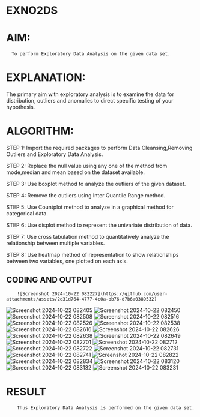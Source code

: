 # EXNO2DS
# AIM:
      To perform Exploratory Data Analysis on the given data set.
      
# EXPLANATION:
  The primary aim with exploratory analysis is to examine the data for distribution, outliers and anomalies to direct specific testing of your hypothesis.
  
# ALGORITHM:
STEP 1: Import the required packages to perform Data Cleansing,Removing Outliers and Exploratory Data Analysis.

STEP 2: Replace the null value using any one of the method from mode,median and mean based on the dataset available.

STEP 3: Use boxplot method to analyze the outliers of the given dataset.

STEP 4: Remove the outliers using Inter Quantile Range method.

STEP 5: Use Countplot method to analyze in a graphical method for categorical data.

STEP 6: Use displot method to represent the univariate distribution of data.

STEP 7: Use cross tabulation method to quantitatively analyze the relationship between multiple variables.

STEP 8: Use heatmap method of representation to show relationships between two variables, one plotted on each axis.

## CODING AND OUTPUT
        ![Screenshot 2024-10-22 082227](https://github.com/user-attachments/assets/2d31d764-4777-4c0a-bb76-d7b6a0389532)
![Screenshot 2024-10-22 082405](https://github.com/user-attachments/assets/e1a8549e-9091-47f2-8a31-f8b22092b3bb)
![Screenshot 2024-10-22 082450](https://github.com/user-attachments/assets/0066a628-573d-4c02-9d59-828bffe355d4)
![Screenshot 2024-10-22 082508](https://github.com/user-attachments/assets/761a2707-f88d-455f-bcc5-a8c4e3ad73f5)
![Screenshot 2024-10-22 082516](https://github.com/user-attachments/assets/3b6c9d92-8090-4bc3-ac41-1a8cfb8e3717)
![Screenshot 2024-10-22 082526](https://github.com/user-attachments/assets/1d2021ad-c991-45d4-8ae7-5633c1ed5fa8)
![Screenshot 2024-10-22 082538](https://github.com/user-attachments/assets/80873709-65c4-46ba-b860-eab293b78eac)
![Screenshot 2024-10-22 082616](https://github.com/user-attachments/assets/1701cc88-1e95-493b-a309-77717bab9cc5)
![Screenshot 2024-10-22 082626](https://github.com/user-attachments/assets/ff3f66aa-dc03-4f1a-b1e5-4b4799029f90)
![Screenshot 2024-10-22 082638](https://github.com/user-attachments/assets/b88879d1-d82f-404f-acd2-2924349d0464)
![Screenshot 2024-10-22 082649](https://github.com/user-attachments/assets/fb052aec-5020-4d9f-9e56-a4155a53a2ee)
![Screenshot 2024-10-22 082701](https://github.com/user-attachments/assets/700cf41e-ed1a-42a6-8a6b-ac664ab9f592)
![Screenshot 2024-10-22 082712](https://github.com/user-attachments/assets/127c779f-32c3-4d49-8232-3880d2b7ff5c)
![Screenshot 2024-10-22 082722](https://github.com/user-attachments/assets/d20c7546-76c5-41ff-9e18-ab1f41a256ea)
![Screenshot 2024-10-22 082731](https://github.com/user-attachments/assets/5714068d-57c4-4757-87c1-53b57b3ac75f)
![Screenshot 2024-10-22 082741](https://github.com/user-attachments/assets/f2fb6273-109a-4407-ba70-4e3dec302a89)
![Screenshot 2024-10-22 082822](https://github.com/user-attachments/assets/9b3b6dda-b270-44e9-8c26-0e59e6ebace5)
![Screenshot 2024-10-22 082834](https://github.com/user-attachments/assets/0e6da24d-4426-4a92-8fb0-6efde7712c1a)
![Screenshot 2024-10-22 083120](https://github.com/user-attachments/assets/d667915d-17f3-46d9-88c6-46229d7dcc25)
![Screenshot 2024-10-22 083132](https://github.com/user-attachments/assets/8796d696-8433-490f-82e1-ee8237540682)
![Screenshot 2024-10-22 083231](https://github.com/user-attachments/assets/418846c7-713f-4715-b11b-f66c48f4e5fc)


# RESULT
        Thus Exploratory Data Analysis is performed on the given data set.
